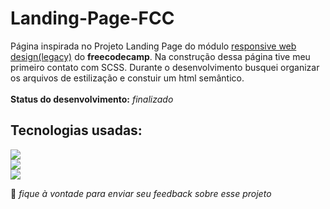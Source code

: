 # Landing-Page-FCC

Página inspirada no Projeto Landing Page do módulo <a href="https://www.freecodecamp.org/learn/responsive-web-design/">responsive web design(legacy)</a> do **freecodecamp**. Na construção dessa página tive meu primeiro contato com SCSS. Durante o desenvolvimento busquei organizar os arquivos de estilização e constuir um html semântico.<br><br> 
**Status do desenvolvimento:** *finalizado*
## Tecnologias usadas:
<a href="#"><img src="https://img.shields.io/badge/JavaScript-F7DF1E?style=for-the-badge&logo=javascript&logoColor=black"></a><br>
<a href="#"><img src="https://img.shields.io/badge/Sass-CC6699?style=for-the-badge&logo=sass&logoColor=white"></a><br>
<a href="#"><img src="https://img.shields.io/badge/HTML5-E34F26?style=for-the-badge&logo=html5&logoColor=white"></a>


:wave: *fique à vontade para enviar seu feedback sobre esse projeto* 
